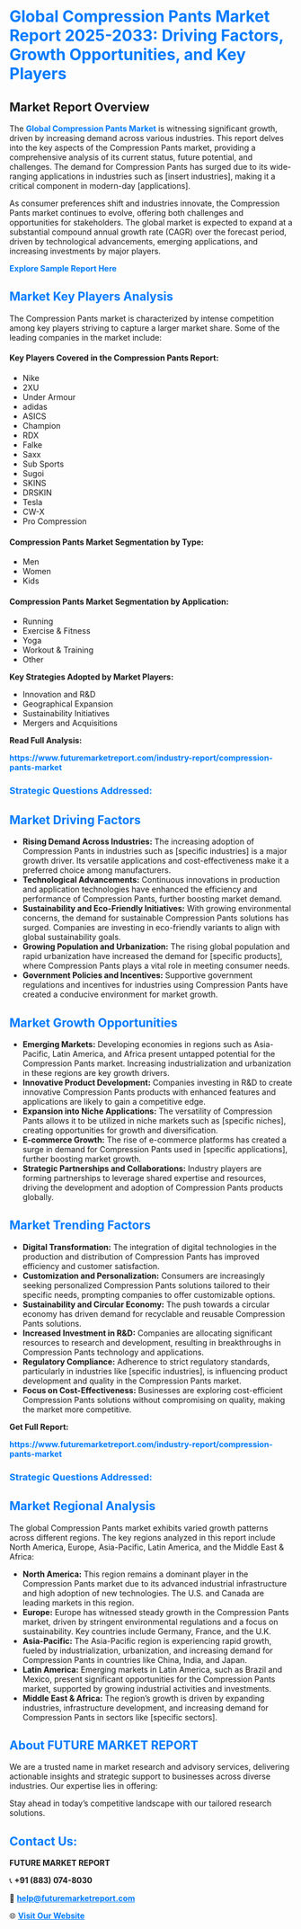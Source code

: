 <h1 style="color: #007BFF;">Global Compression Pants Market Report 2025-2033: Driving Factors, Growth Opportunities, and Key Players</h1>

<section id="overview">
<h2>Market Report Overview</h2>
<p>The <a href="https://www.futuremarketreport.com/industry-report/compression-pants-market" style="color: #007BFF; text-decoration: none;"><strong>Global Compression Pants Market</strong></a> is witnessing significant growth, driven by increasing demand across various industries. This report delves into the key aspects of the Compression Pants market, providing a comprehensive analysis of its current status, future potential, and challenges. The demand for Compression Pants has surged due to its wide-ranging applications in industries such as [insert industries], making it a critical component in modern-day [applications].</p>
<p>As consumer preferences shift and industries innovate, the Compression Pants market continues to evolve, offering both challenges and opportunities for stakeholders. The global market is expected to expand at a substantial compound annual growth rate (CAGR) over the forecast period, driven by technological advancements, emerging applications, and increasing investments by major players.</p>
</section>

<section id="overview">
<p><a href="https://www.futuremarketreport.com/request-sample/reportId=44090" style="color: #007BFF; text-decoration: none;"><strong>Explore Sample Report Here</strong></a></p>
</section>

<section id="key-players">
<h2 style="color: #007BFF;">Market Key Players Analysis</h2>
<p>The Compression Pants market is characterized by intense competition among key players striving to capture a larger market share. Some of the leading companies in the market include:</p>
<h4>Key Players Covered in the Compression Pants Report:</h4>
<ul><li>Nike</li><li>2XU</li><li>Under Armour</li><li>adidas</li><li>ASICS</li><li>Champion</li><li>RDX</li><li>Falke</li><li>Saxx</li><li>Sub Sports</li><li>Sugoi</li><li>SKINS</li><li>DRSKIN</li><li>Tesla</li><li>CW-X</li><li>Pro Compression</li></ul>
<h4>Compression Pants Market Segmentation by Type:</h4>
<ul><li>Men</li><li>Women</li><li>Kids</li></ul>

<h4>Compression Pants Market Segmentation by Application:</h4>
<ul><li>Running</li><li>Exercise &amp; Fitness</li><li>Yoga</li><li>Workout &amp; Training</li><li>Other</li></ul>
<p><strong>Key Strategies Adopted by Market Players:</strong></p>
<ul>
<li>Innovation and R&D</li>
<li>Geographical Expansion</li>
<li>Sustainability Initiatives</li>
<li>Mergers and Acquisitions</li>
</ul>
</section>

<section>
<p><strong>Read Full Analysis: </strong></p><a href="https://www.futuremarketreport.com/industry-report/compression-pants-market" style="color: #007BFF; text-decoration: none;"><strong>https://www.futuremarketreport.com/industry-report/compression-pants-market</strong></a>
<h3 style="color: #007BFF;">Strategic Questions Addressed:</h3>
</section>

<section id="driving-factors">
<h2 style="color: #007BFF;">Market Driving Factors</h2>
<ul>
<li><strong>Rising Demand Across Industries:</strong> The increasing adoption of Compression Pants in industries such as [specific industries] is a major growth driver. Its versatile applications and cost-effectiveness make it a preferred choice among manufacturers.</li>
<li><strong>Technological Advancements:</strong> Continuous innovations in production and application technologies have enhanced the efficiency and performance of Compression Pants, further boosting market demand.</li>
<li><strong>Sustainability and Eco-Friendly Initiatives:</strong> With growing environmental concerns, the demand for sustainable Compression Pants solutions has surged. Companies are investing in eco-friendly variants to align with global sustainability goals.</li>
<li><strong>Growing Population and Urbanization:</strong> The rising global population and rapid urbanization have increased the demand for [specific products], where Compression Pants plays a vital role in meeting consumer needs.</li>
<li><strong>Government Policies and Incentives:</strong> Supportive government regulations and incentives for industries using Compression Pants have created a conducive environment for market growth.</li>
</ul>
</section>

<section id="growth-opportunities">
<h2 style="color: #007BFF;">Market Growth Opportunities</h2>
<ul>
<li><strong>Emerging Markets:</strong> Developing economies in regions such as Asia-Pacific, Latin America, and Africa present untapped potential for the Compression Pants market. Increasing industrialization and urbanization in these regions are key growth drivers.</li>
<li><strong>Innovative Product Development:</strong> Companies investing in R&D to create innovative Compression Pants products with enhanced features and applications are likely to gain a competitive edge.</li>
<li><strong>Expansion into Niche Applications:</strong> The versatility of Compression Pants allows it to be utilized in niche markets such as [specific niches], creating opportunities for growth and diversification.</li>
<li><strong>E-commerce Growth:</strong> The rise of e-commerce platforms has created a surge in demand for Compression Pants used in [specific applications], further boosting market growth.</li>
<li><strong>Strategic Partnerships and Collaborations:</strong> Industry players are forming partnerships to leverage shared expertise and resources, driving the development and adoption of Compression Pants products globally.</li>
</ul>
</section>

<section id="trending-factors">
<h2 style="color: #007BFF;">Market Trending Factors</h2>
<ul>
<li><strong>Digital Transformation:</strong> The integration of digital technologies in the production and distribution of Compression Pants has improved efficiency and customer satisfaction.</li>
<li><strong>Customization and Personalization:</strong> Consumers are increasingly seeking personalized Compression Pants solutions tailored to their specific needs, prompting companies to offer customizable options.</li>
<li><strong>Sustainability and Circular Economy:</strong> The push towards a circular economy has driven demand for recyclable and reusable Compression Pants solutions.</li>
<li><strong>Increased Investment in R&D:</strong> Companies are allocating significant resources to research and development, resulting in breakthroughs in Compression Pants technology and applications.</li>
<li><strong>Regulatory Compliance:</strong> Adherence to strict regulatory standards, particularly in industries like [specific industries], is influencing product development and quality in the Compression Pants market.</li>
<li><strong>Focus on Cost-Effectiveness:</strong> Businesses are exploring cost-efficient Compression Pants solutions without compromising on quality, making the market more competitive.</li>
</ul>
</section>

<section>
<p><strong>Get Full Report: </strong></p><a href="https://www.futuremarketreport.com/industry-report/compression-pants-market" style="color: #007BFF; text-decoration: none;"><strong>https://www.futuremarketreport.com/industry-report/compression-pants-market</strong></a>
<h3 style="color: #007BFF;">Strategic Questions Addressed:</h3>
</section>


<section id="regional-analysis">
<h2 style="color: #007BFF;">Market Regional Analysis</h2>
<p>The global Compression Pants market exhibits varied growth patterns across different regions. The key regions analyzed in this report include North America, Europe, Asia-Pacific, Latin America, and the Middle East & Africa:</p>
<ul>
<li><strong>North America:</strong> This region remains a dominant player in the Compression Pants market due to its advanced industrial infrastructure and high adoption of new technologies. The U.S. and Canada are leading markets in this region.</li>
<li><strong>Europe:</strong> Europe has witnessed steady growth in the Compression Pants market, driven by stringent environmental regulations and a focus on sustainability. Key countries include Germany, France, and the U.K.</li>
<li><strong>Asia-Pacific:</strong> The Asia-Pacific region is experiencing rapid growth, fueled by industrialization, urbanization, and increasing demand for Compression Pants in countries like China, India, and Japan.</li>
<li><strong>Latin America:</strong> Emerging markets in Latin America, such as Brazil and Mexico, present significant opportunities for the Compression Pants market, supported by growing industrial activities and investments.</li>
<li><strong>Middle East & Africa:</strong> The region’s growth is driven by expanding industries, infrastructure development, and increasing demand for Compression Pants in sectors like [specific sectors].</li>
</ul>
</section>

<footer>
<h2 style="color: #007BFF;">About FUTURE MARKET REPORT</h2>
<p>We are a trusted name in market research and advisory services, delivering actionable insights and strategic support to businesses across diverse industries. Our expertise lies in offering:</p>

<p>Stay ahead in today’s competitive landscape with our tailored research solutions.</p>

<h2 style="color: #007BFF;">Contact Us:</h2>
<p><strong>FUTURE MARKET REPORT</strong></p>
<p>📞 <strong>+91 (883) 074-8030</strong></p>
<p>📧 <strong><a href="mailto:help@futuremarketreport.com" style="color: #007BFF;">help@futuremarketreport.com</a></strong></p>
<p>🌐 <strong><a href="https://www.futuremarketreport.com/" style="color: #007BFF;">Visit Our Website</a></strong></p>
</footer>